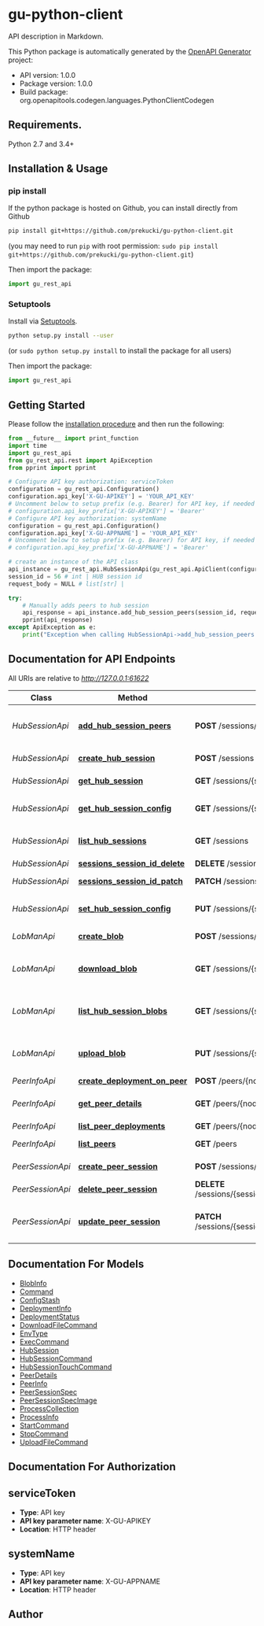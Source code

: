 # gu-python-client
API description in Markdown.

This Python package is automatically generated by the [OpenAPI Generator](https://openapi-generator.tech) project:

- API version: 1.0.0
- Package version: 1.0.0
- Build package: org.openapitools.codegen.languages.PythonClientCodegen

## Requirements.

Python 2.7 and 3.4+

## Installation & Usage
### pip install

If the python package is hosted on Github, you can install directly from Github

```sh
pip install git+https://github.com/prekucki/gu-python-client.git
```
(you may need to run `pip` with root permission: `sudo pip install git+https://github.com/prekucki/gu-python-client.git`)

Then import the package:
```python
import gu_rest_api 
```

### Setuptools

Install via [Setuptools](http://pypi.python.org/pypi/setuptools).

```sh
python setup.py install --user
```
(or `sudo python setup.py install` to install the package for all users)

Then import the package:
```python
import gu_rest_api
```

## Getting Started

Please follow the [installation procedure](#installation--usage) and then run the following:

```python
from __future__ import print_function
import time
import gu_rest_api
from gu_rest_api.rest import ApiException
from pprint import pprint

# Configure API key authorization: serviceToken
configuration = gu_rest_api.Configuration()
configuration.api_key['X-GU-APIKEY'] = 'YOUR_API_KEY'
# Uncomment below to setup prefix (e.g. Bearer) for API key, if needed
# configuration.api_key_prefix['X-GU-APIKEY'] = 'Bearer'
# Configure API key authorization: systemName
configuration = gu_rest_api.Configuration()
configuration.api_key['X-GU-APPNAME'] = 'YOUR_API_KEY'
# Uncomment below to setup prefix (e.g. Bearer) for API key, if needed
# configuration.api_key_prefix['X-GU-APPNAME'] = 'Bearer'

# create an instance of the API class
api_instance = gu_rest_api.HubSessionApi(gu_rest_api.ApiClient(configuration))
session_id = 56 # int | HUB session id
request_body = NULL # list[str] | 

try:
    # Manually adds peers to hub session
    api_response = api_instance.add_hub_session_peers(session_id, request_body)
    pprint(api_response)
except ApiException as e:
    print("Exception when calling HubSessionApi->add_hub_session_peers: %s\n" % e)

```

## Documentation for API Endpoints

All URIs are relative to *http://127.0.0.1:61622*

Class | Method | HTTP request | Description
------------ | ------------- | ------------- | -------------
*HubSessionApi* | [**add_hub_session_peers**](docs/HubSessionApi.md#add_hub_session_peers) | **POST** /sessions/{sessionId}/peers | Manually adds peers to hub session
*HubSessionApi* | [**create_hub_session**](docs/HubSessionApi.md#create_hub_session) | **POST** /sessions | Creates new hub session.
*HubSessionApi* | [**get_hub_session**](docs/HubSessionApi.md#get_hub_session) | **GET** /sessions/{sessionId} | Gets hub session info
*HubSessionApi* | [**get_hub_session_config**](docs/HubSessionApi.md#get_hub_session_config) | **GET** /sessions/{sessionId}/config | Gets configuration from stash
*HubSessionApi* | [**list_hub_sessions**](docs/HubSessionApi.md#list_hub_sessions) | **GET** /sessions | Lists current hub sessions.
*HubSessionApi* | [**sessions_session_id_delete**](docs/HubSessionApi.md#sessions_session_id_delete) | **DELETE** /sessions/{sessionId} | 
*HubSessionApi* | [**sessions_session_id_patch**](docs/HubSessionApi.md#sessions_session_id_patch) | **PATCH** /sessions/{sessionId} | Hub session update
*HubSessionApi* | [**set_hub_session_config**](docs/HubSessionApi.md#set_hub_session_config) | **PUT** /sessions/{sessionId}/config | Sets configuration stash
*LobManApi* | [**create_blob**](docs/LobManApi.md#create_blob) | **POST** /sessions/{sessionId}/blobs | Creates new lob
*LobManApi* | [**download_blob**](docs/LobManApi.md#download_blob) | **GET** /sessions/{sessionId}/blobs/{blobId} | Downloads binary content from the hub
*LobManApi* | [**list_hub_session_blobs**](docs/LobManApi.md#list_hub_session_blobs) | **GET** /sessions/{sessionId}/blobs | Lists currently allocated lobs
*LobManApi* | [**upload_blob**](docs/LobManApi.md#upload_blob) | **PUT** /sessions/{sessionId}/blobs/{blobId} | Uploads a binary content to the hub.
*PeerInfoApi* | [**create_deployment_on_peer**](docs/PeerInfoApi.md#create_deployment_on_peer) | **POST** /peers/{nodeId}/deployments | 
*PeerInfoApi* | [**get_peer_details**](docs/PeerInfoApi.md#get_peer_details) | **GET** /peers/{nodeId} | Returns detailed peer info
*PeerInfoApi* | [**list_peer_deployments**](docs/PeerInfoApi.md#list_peer_deployments) | **GET** /peers/{nodeId}/deployments | 
*PeerInfoApi* | [**list_peers**](docs/PeerInfoApi.md#list_peers) | **GET** /peers | Returns a list hub peers.
*PeerSessionApi* | [**create_peer_session**](docs/PeerSessionApi.md#create_peer_session) | **POST** /sessions/{sessionId}/peers/{nodeId}/deployments | Creates new deploymnet
*PeerSessionApi* | [**delete_peer_session**](docs/PeerSessionApi.md#delete_peer_session) | **DELETE** /sessions/{sessionId}/peers/{nodeId}/deployments/{deploymentId} | 
*PeerSessionApi* | [**update_peer_session**](docs/PeerSessionApi.md#update_peer_session) | **PATCH** /sessions/{sessionId}/peers/{nodeId}/deployments/{deploymentId} | Sends multiple commands for peer


## Documentation For Models

 - [BlobInfo](docs/BlobInfo.md)
 - [Command](docs/Command.md)
 - [ConfigStash](docs/ConfigStash.md)
 - [DeploymentInfo](docs/DeploymentInfo.md)
 - [DeploymentStatus](docs/DeploymentStatus.md)
 - [DownloadFileCommand](docs/DownloadFileCommand.md)
 - [EnvType](docs/EnvType.md)
 - [ExecCommand](docs/ExecCommand.md)
 - [HubSession](docs/HubSession.md)
 - [HubSessionCommand](docs/HubSessionCommand.md)
 - [HubSessionTouchCommand](docs/HubSessionTouchCommand.md)
 - [PeerDetails](docs/PeerDetails.md)
 - [PeerInfo](docs/PeerInfo.md)
 - [PeerSessionSpec](docs/PeerSessionSpec.md)
 - [PeerSessionSpecImage](docs/PeerSessionSpecImage.md)
 - [ProcessCollection](docs/ProcessCollection.md)
 - [ProcessInfo](docs/ProcessInfo.md)
 - [StartCommand](docs/StartCommand.md)
 - [StopCommand](docs/StopCommand.md)
 - [UploadFileCommand](docs/UploadFileCommand.md)


## Documentation For Authorization


## serviceToken

- **Type**: API key
- **API key parameter name**: X-GU-APIKEY
- **Location**: HTTP header

## systemName

- **Type**: API key
- **API key parameter name**: X-GU-APPNAME
- **Location**: HTTP header


## Author




